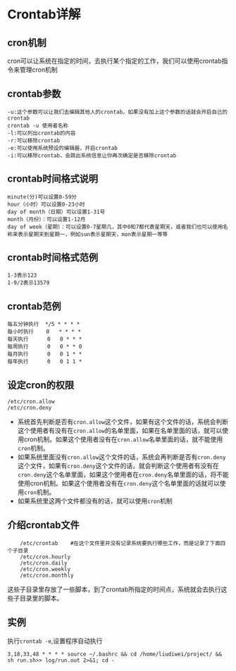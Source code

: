 # Crontab详解

## cron机制

cron可以让系统在指定的时间，去执行某个指定的工作，我们可以使用crontab指令来管理cron机制

## crontab参数

    -u:这个参数可以让我们去编辑其他人的crontab，如果没有加上这个参数的话就会开启自己的crontab
    crontab -u 使用者名称
    -l:可以列出crontab的内容
    -r:可以移除crontab
    -e:可以使用系统预设的编辑器，开启crontab
    -i:可以移除crontab，会跳出系统信息让你再次确定是否移除crontab

## crontab时间格式说明


    minute(分)可以设置0-59分
    hour（小时）可以设置0-23小时
    day of month（日期）可以设置1-31号
    month（月份）：可以设置1-12月
    day of week（星期）：可以设置0-7星期几，其中0和7都代表星期天，或者我们也可以使用名称来表示星期天到星期一，例如sun表示星期天，mon表示星期一等等

## crontab时间格式范例

    1-3表示123
    1-9/2表示13579

## crontab范例

    每五分钟执行  */5 * * * *
    每小时执行    0   * * * *
    每天执行      0   0 * * *
    每周执行      0   0 * * 0
    每月执行      0   0 1 * *
    每年执行      0   0 1 1 *


## 设定cron的权限


    /etc/cron.allow
    /etc/cron.deny


- 系统首先判断是否有`cron.allow`这个文件，如果有这个文件的话，系统会判断这个使用者有没有在`cron.allow`的名单里面，如果在名单里面的话，就可以使用cron机制。如果这个使用者没有在`cron.allow`名单里面的话，就不能使用`cron`机制。
- 如果系统里面没有`cron.allow`这个文件的话，系统会再判断是否有`cron.deny`这个文件，如果有`cron.deny`这个文件的话，就会判断这个使用者有没有在`cron.deny`这个名单里面，如果这个使用者在`cron.deny`名单里面的话，将不能使用cron机制。如果这个使用者没有在`cron.deny`这个名单里面的话就可以使用`cron`机制。
- 如果系统里这两个文件都没有的话，就可以使用`cron`机制

## 介绍crontab文件

        /etc/crontab    #在这个文件里并没有记录系统要执行哪些工作，而是记录了下面四个子目录
        /etc/cron.hourly
        /etc/cron.daily
        /etc/cron.weekly
        /etc/cron.monthly
        
这些子目录里存放了一些脚本，到了crontab所指定的时间点，系统就会去执行这些子目录里的脚本。


## 实例

执行`crontab -e`,设置程序自动执行

```
3,18,33,48 * * * * source ~/.bashrc && cd /home/liudiwei/project/ && sh run.sh>> log/run.out 2>&1; cd -
```


